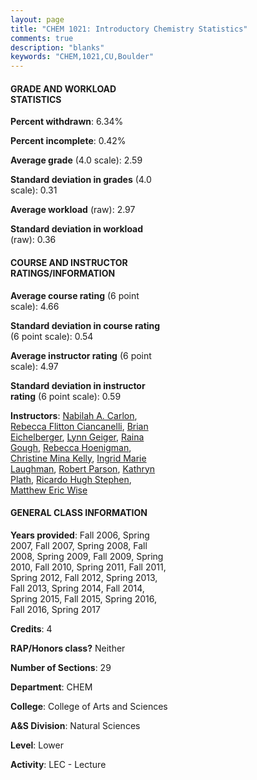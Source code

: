 ```yaml
---
layout: page
title: "CHEM 1021: Introductory Chemistry Statistics"
comments: true
description: "blanks"
keywords: "CHEM,1021,CU,Boulder"
---
```

<head>
<script src="https://ajax.googleapis.com/ajax/libs/jquery/2.1.3/jquery.min.js"></script>
<script src="https://dl.dropboxusercontent.com/s/pc42nxpaw1ea4o9/highcharts.js?dl=0"></script>
<!-- <script src="../assets/js/highcharts.js"></script> -->
<style type="text/css">@font-face {
	font-family: "Bebas Neue";
	src: url(https://www.filehosting.org/file/details/544349/BebasNeue Regular.otf) format("opentype");
	}
	h1.Bebas { 
		font-family: "Bebas Neue", Verdana, Tahoma;
	}
</style>
</head>
<body>
	<div id="container" style="float: right; width: 45%; height: 88%; margin-left: 2.5%; margin-right: 2.5%;"></div>
	<script language="JavaScript">
		$(document).ready(function() {
		var chart = {type: 'column'};
		var title = {text: 'Grade Distribution'};
		var xAxis = {categories: ['A','B','C','D','F'],crosshair: true};
		var yAxis = {min: 0,title: {text: 'Percentage'}};
		var tooltip = {headerFormat: '<center><b><span style="font-size:20px">{point.key}</span></b></center>',
		               pointFormat: '<td style="padding:0"><b>{point.y:.1f}%</b></td>',
		               footerFormat: '</table>',shared: true,useHTML: true};
		var plotOptions = {column: {pointPadding: 0.0,borderWidth: 0}};  
		var credits = {enabled: false};var series= [{name: 'Percent',data: [20.56,38.85,27.99,7.18,5.42,]}];
		var json = {};
		json.chart = chart;
		json.title = title;
		json.tooltip = tooltip;
		json.xAxis = xAxis;
		json.yAxis = yAxis;  
		json.series = series;
		json.plotOptions = plotOptions;  
		json.credits = credits;
		$('#container').highcharts(json);
	});
	</script>
</body>
			   
#### GRADE AND WORKLOAD STATISTICS

**Percent withdrawn**: 6.34%

**Percent incomplete**: 0.42%

**Average grade** (4.0 scale): 2.59

**Standard deviation in grades** (4.0 scale): 0.31

**Average workload** (raw): 2.97

**Standard deviation in workload** (raw): 0.36

#### COURSE AND INSTRUCTOR RATINGS/INFORMATION

**Average course rating** (6 point scale): 4.66

**Standard deviation in course rating** (6 point scale): 0.54

**Average instructor rating** (6 point scale): 4.97

**Standard deviation in instructor rating** (6 point scale): 0.59

**Instructors**: <a href='../../instructors/Nabilah_A._Carlon'>Nabilah A. Carlon</a>, <a href='../../instructors/Rebecca_Flitton_Ciancanelli'>Rebecca Flitton Ciancanelli</a>, <a href='../../instructors/Brian_Eichelberger'>Brian Eichelberger</a>, <a href='../../instructors/Lynn_Geiger'>Lynn Geiger</a>, <a href='../../instructors/Raina_Gough'>Raina Gough</a>, <a href='../../instructors/Rebecca_Hoenigman'>Rebecca Hoenigman</a>, <a href='../../instructors/Christine_Mina_Kelly'>Christine Mina Kelly</a>, <a href='../../instructors/Ingrid_Marie_Laughman'>Ingrid Marie Laughman</a>, <a href='../../instructors/Robert_Parson'>Robert Parson</a>, <a href='../../instructors/Kathryn_Plath'>Kathryn Plath</a>, <a href='../../instructors/Ricardo_Hugh_Stephen'>Ricardo Hugh Stephen</a>, <a href='../../instructors/Matthew_Eric_Wise'>Matthew Eric Wise</a>

#### GENERAL CLASS INFORMATION

**Years provided**: Fall 2006, Spring 2007, Fall 2007, Spring 2008, Fall 2008, Spring 2009, Fall 2009, Spring 2010, Fall 2010, Spring 2011, Fall 2011, Spring 2012, Fall 2012, Spring 2013, Fall 2013, Spring 2014, Fall 2014, Spring 2015, Fall 2015, Spring 2016, Fall 2016, Spring 2017

**Credits**: 4

**RAP/Honors class?** Neither

**Number of Sections**: 29

**Department**: CHEM

**College**: College of Arts and Sciences

**A&S Division**: Natural Sciences

**Level**: Lower

**Activity**: LEC - Lecture
